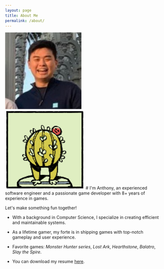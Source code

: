 ```yaml
---
layout: page
title: About Me 
permalink: /about/
---
```

<!-- ![profile](/assets/profpic.jpg) -->
<img src="/assets/profpic.jpg" alt="Made with Unity" width="250"/>
<img src="/assets/cactus.png" alt="Made with Unity" width="260"/>
# I'm Anthony, an experienced software engineer and a passionate game developer with 8+ years of experience in games. 

Let's make something fun together!

- With a background in Computer Science, I specialize in creating efficient and maintainable systems.

- As a lifetime gamer, my forte is in shipping games with top-notch gameplay and user experience.

- Favorite games: *Monster Hunter series*, *Lost Ark*, *Hearthstone*, *Balatro*, *Slay the Spire*.

- You can download my resume <a href="/assets/resume.pdf" class="btn" target="_blank">here</a>.
